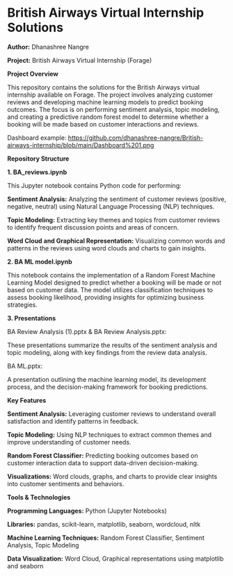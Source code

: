# ****British Airways Virtual Internship Solutions****

**Author:** Dhanashree Nangre

**Project:** British Airways Virtual Internship (Forage)

**Project Overview**

This repository contains the solutions for the British Airways virtual internship available on Forage. The project involves analyzing customer reviews and developing machine learning models to predict booking outcomes. The focus is on performing sentiment analysis, topic modeling, and creating a predictive random forest model to determine whether a booking will be made based on customer interactions and reviews.

Dashboard example:
https://github.com/dhanashree-nangre/British-airways-internship/blob/main/Dashboard%201.png

**Repository Structure**

**1. BA_reviews.ipynb**

This Jupyter notebook contains Python code for performing:

**Sentiment Analysis:** Analyzing the sentiment of customer reviews (positive, negative, neutral) using Natural Language Processing (NLP) techniques.

**Topic Modeling:** Extracting key themes and topics from customer reviews to identify frequent discussion points and areas of concern.

**Word Cloud and Graphical Representation:** Visualizing common words and patterns in the reviews using word clouds and charts to gain insights.

**2. BA ML model.ipynb**

This notebook contains the implementation of a Random Forest Machine Learning Model designed to predict whether a booking will be made or not based on customer data.
The model utilizes classification techniques to assess booking likelihood, providing insights for optimizing business strategies.

**3. Presentations**

BA Review Analysis (1).pptx & BA Review Analysis.pptx:

These presentations summarize the results of the sentiment analysis and topic modeling, along with key findings from the review data analysis.

BA ML.pptx:

A presentation outlining the machine learning model, its development process, and the decision-making framework for booking predictions.

**Key Features**

**Sentiment Analysis:** Leveraging customer reviews to understand overall satisfaction and identify patterns in feedback.

**Topic Modeling:** Using NLP techniques to extract common themes and improve understanding of customer needs.

**Random Forest Classifier:** Predicting booking outcomes based on customer interaction data to support data-driven decision-making.

**Visualizations:** Word clouds, graphs, and charts to provide clear insights into customer sentiments and behaviors.

**Tools & Technologies**

**Programming Languages:** Python (Jupyter Notebooks)

**Libraries:** pandas, scikit-learn, matplotlib, seaborn, wordcloud, nltk

**Machine Learning Techniques:** Random Forest Classifier, Sentiment Analysis, Topic Modeling

**Data Visualization:** Word Cloud, Graphical representations using matplotlib and seaborn

